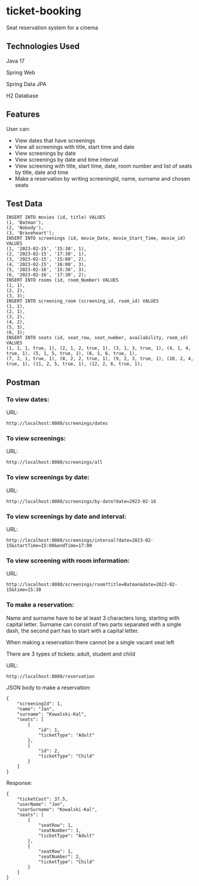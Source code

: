 # ticket-booking
Seat reservation system for a cinema

## Technologies Used
Java 17

Spring Web

Spring Data JPA

H2 Database

## Features

User can:

* View dates that have screenings
* View all screenings with title, start time and date
* View screenings by date
* View screenings by date and time interval
* View screening with title, start time, date, room number and list of seats by title, date and time
* Make a reservation by writing screeningId, name, surname and chosen seats

## Test Data

```
INSERT INTO movies (id, title) VALUES
(1, 'Batman'),
(2, 'Nobody'),
(3, 'Braveheart');
INSERT INTO screenings (id, movie_Date, movie_Start_Time, movie_id) VALUES
(1, '2023-02-15', '15:30', 1),
(2, '2023-02-15', '17:30', 1),
(3, '2023-02-15', '15:00', 2),
(4, '2023-02-15', '16:00', 3),
(5, '2023-02-16', '15:30', 3),
(6, '2023-02-16', '17:30', 2);
INSERT INTO rooms (id, room_Number) VALUES
(1, 1),
(2, 2),
(3, 3);
INSERT INTO screening_room (screening_id, room_id) VALUES
(1, 1),
(2, 1),
(3, 2),
(4, 2),
(5, 3),
(6, 3);
INSERT INTO seats (id, seat_row, seat_number, availability, room_id) VALUES
(1, 1, 1, true, 1), (2, 1, 2, true, 1), (3, 1, 3, true, 1), (4, 1, 4, true, 1), (5, 1, 5, true, 1), (6, 1, 6, true, 1),
(7, 2, 1, true, 1), (8, 2, 2, true, 1), (9, 2, 3, true, 1), (10, 2, 4, true, 1), (11, 2, 5, true, 1), (12, 2, 6, true, 1);
```

## Postman

### To view dates:

URL: 
```
http://localhost:8080/screenings/dates
```

### To view screenings:

URL: 
```
http://localhost:8080/screenings/all
```

### To view screenings by date:

URL: 
```
http://localhost:8080/screenings/by-date?date=2023-02-16
```

### To view screenings by date and interval:

URL: 
```
http://localhost:8080/screenings/interval?date=2023-02-15&startTime=15:00&endTime=17:00
```

### To view screening with room information:

URL: 
```
http://localhost:8080/screenings/room?title=Batman&date=2023-02-15&time=15:30
```

### To make a reservation:

Name and surname have to be at least 3 characters long, starting with capital letter. Surname can consist of two parts separated with a single dash, the second part has to start with a capital letter.

When making a reservation there cannot be a single vacant seat left

There are 3 types of tickets: adult, student and child

URL: 
```
http://localhost:8080/reservation
```

JSON body to make a reservation:
```
{
    "screeningId": 1,
    "name": "Jan",
    "surname": "Kowalski-Kal",
    "seats": [
        {
            "id": 1,
            "ticketType": "Adult"
        },
        {
            "id": 2,
            "ticketType": "Child"
        }
    ]
}
```
Response:
```
{
    "ticketCost": 37.5,
    "userName": "Jan",
    "userSurname": "Kowalski-Kal",
    "seats": [
        {
            "seatRow": 1,
            "seatNumber": 1,
            "ticketType": "Adult"
        },
        {
            "seatRow": 1,
            "seatNumber": 2,
            "ticketType": "Child"
        }
    ]
}
```
